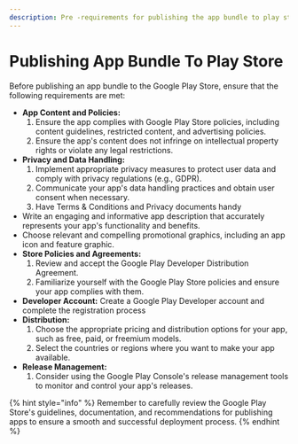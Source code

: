```yaml
---
description: Pre -requirements for publishing the app bundle to play store
---
```


# Publishing App Bundle To Play Store

Before publishing an app bundle to the Google Play Store, ensure that the following requirements are met:

* **App Content and Policies:**
  1. Ensure the app complies with Google Play Store policies, including content guidelines, restricted content, and advertising policies.
  2. Ensure the app's content does not infringe on intellectual property rights or violate any legal restrictions.
* **Privacy and Data Handling:**
  1. Implement appropriate privacy measures to protect user data and comply with privacy regulations (e.g., GDPR).
  2. Communicate your app's data handling practices and obtain user consent when necessary.
  3. Have Terms & Conditions and Privacy documents handy&#x20;
* Write an engaging and informative app description that accurately represents your app's functionality and benefits.
* Choose relevant and compelling promotional graphics, including an app icon and feature graphic.
* **Store Policies and Agreements:**
  1. Review and accept the Google Play Developer Distribution Agreement.
  2. Familiarize yourself with the Google Play Store policies and ensure your app complies with them.
* **Developer Account:** Create a Google Play Developer account and complete the registration process
* **Distribution:**
  1. Choose the appropriate pricing and distribution options for your app, such as free, paid, or freemium models.
  2. Select the countries or regions where you want to make your app available.
* **Release Management:**
  1. Consider using the Google Play Console's release management tools to monitor and control your app's releases.

{% hint style="info" %}
Remember to carefully review the Google Play Store's guidelines, documentation, and recommendations for publishing apps to ensure a smooth and successful deployment process.
{% endhint %}

